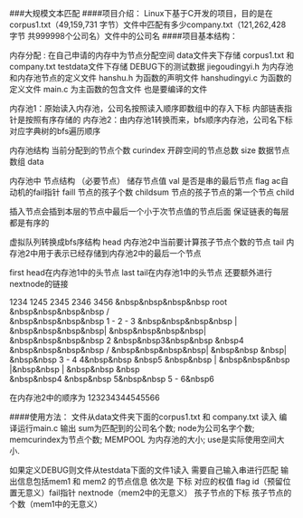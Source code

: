###大规模文本匹配
####项目介绍：
Linux下基于C开发的项目，目的是在corpus1.txt（49,159,731 字节）文件中匹配有多少company.txt（121,262,428 字节 共999998个公司名）文件中的公司名
####项目基本结构：

内存分配 : 在自己申请的内存中为节点分配空间
data文件夹下存储 corpus1.txt 和 company.txt 
testdata文件下存储 DEBUG下的测试数据
jiegoudingyi.h 为内存池和内存池节点的定义文件
hanshu.h 为函数的声明文件
hanshudingyi.c 为函数的定义文件
main.c 为主函数的包含文件 也是要编译的文件

内存池1：原始读入内存池，公司名按照读入顺序即数组中的存入下标 内部链表指针是按照有序存储的
内存池2：由内存池1转换而来，bfs顺序内存池，公司名下标对应字典树的bfs遍历顺序

内存池结构
当前分配到的节点个数 curindex
开辟空间的节点总数 size
数据节点数组 data

内存池中 节点结构 （必要节点）
储存节点值 val
是否是串的最后节点 flag
ac自动机的fail指针 faill
节点的孩子个数 childsum
节点的孩子节点的第一个节点 child

插入节点会插到本层的节点中最后一个小于次节点值的节点后面 保证链表的每层都是有序的

虚拟队列转换成bfs序结构
head 内存池2中当前要计算孩子节点个数的节点 
tail 内存池2中用于表示已经存储到内存池2中的最后一个节点

first head在内存池1中的头节点
last tail在内存池1中的头节点 还要额外进行nextnode的链接

1234
1245
2345
2346
3456
				&nbsp&nbsp&nbsp&nbsp	  root
	&nbsp&nbsp&nbsp&nbsp		  /       
	&nbsp&nbsp&nbsp&nbsp		1    -   2   -   3
	&nbsp&nbsp&nbsp&nbsp		|  &nbsp&nbsp&nbsp&nbsp| &nbsp&nbsp&nbsp&nbsp|
	&nbsp&nbsp&nbsp&nbsp		2 &nbsp&nbsp3&nbsp&nbsp &nbsp4
	 &nbsp&nbsp&nbsp&nbsp	/    &nbsp&nbsp&nbsp&nbsp| &nbsp&nbsp &nbsp|
	&nbsp&nbsp 3   -  4 4&nbsp&nbsp &nbsp5
	&nbsp&nbsp |   &nbsp&nbsp&nbsp |&nbsp&nbsp | &nbsp&nbsp &nbsp\
	&nbsp&nbsp4  &nbsp&nbsp   5&nbsp&nbsp 5 - 6&nbsp6
	
在内存池2中的顺序为
123234344545566

####使用方法：
文件从data文件夹下面的corpus1.txt 和 company.txt 读入
编译运行main.c 输出
sum为匹配到的公司名个数;
node为公司名字个数;
 memcurindex为节点个数;
  MEMPOOL 为内存池的大小;
   use是实际使用空间大小.

如果定义DEBUG则文件从testdata下面的文件1读入
需要自己输入串进行匹配
输出信息包括mem1 和 mem2 的节点信息 
依次是 下标 对应的权值 flag id（预留位置无意义）fail指针 nextnode（mem2中的无意义） 孩子节点的下标 孩子节点的个数（mem1中的无意义）
